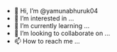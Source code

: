 - 👋 Hi, I’m @yamunabhuruk04
- 👀 I’m interested in ...
- 🌱 I’m currently learning ...
- 💞️ I’m looking to collaborate on ...
- 📫 How to reach me ...

<!---
yamunabhuruk04/yamunabhuruk04 is a ✨ special ✨ repository because its `README.md` (this file) appears on your GitHub profile.
You can click the Preview link to take a look at your changes.yamuna
--->
